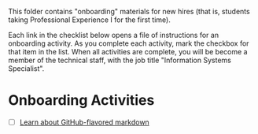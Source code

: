 This folder contains "onboarding" materials for new hires (that is, students taking Professional Experience I for the first time).

Each link in the checklist below opens a file of instructions for an onboarding activity. As you complete each activity, mark the checkbox for that item in the list. When all activities are complete, you will be become a member of the technical staff, with the job title "Information Systems Specialist".

# Onboarding Activities

- [ ] [Learn about GitHub-flavored markdown](./1.githubFlavoredMarkdown.md)
